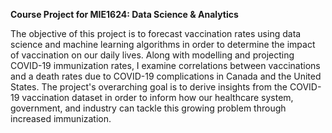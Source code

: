 **Course Project for MIE1624: Data Science & Analytics**

The objective of this project is to forecast vaccination rates using data science and machine learning 
algorithms in order to determine the impact of vaccination on our daily lives. Along with modelling
and projecting COVID-19 immunization rates, I examine correlations between vaccinations
and a death rates due to COVID-19 complications in Canada and the United States. The project's overarching 
goal is to derive insights from the COVID-19 vaccination dataset in order to inform how our healthcare 
system, government, and industry can tackle this growing problem through increased immunization.
